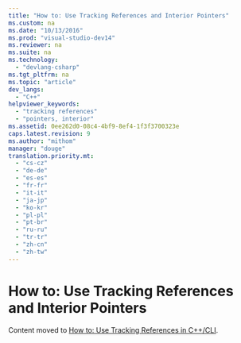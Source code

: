 ```yaml
---
title: "How to: Use Tracking References and Interior Pointers"
ms.custom: na
ms.date: "10/13/2016"
ms.prod: "visual-studio-dev14"
ms.reviewer: na
ms.suite: na
ms.technology: 
  - "devlang-csharp"
ms.tgt_pltfrm: na
ms.topic: "article"
dev_langs: 
  - "C++"
helpviewer_keywords: 
  - "tracking references"
  - "pointers, interior"
ms.assetid: 0ee262d0-08c4-4bf9-8ef4-1f3f3700323e
caps.latest.revision: 9
ms.author: "mithom"
manager: "douge"
translation.priority.mt: 
  - "cs-cz"
  - "de-de"
  - "es-es"
  - "fr-fr"
  - "it-it"
  - "ja-jp"
  - "ko-kr"
  - "pl-pl"
  - "pt-br"
  - "ru-ru"
  - "tr-tr"
  - "zh-cn"
  - "zh-tw"
---
```

# How to: Use Tracking References and Interior Pointers
Content moved to [How to: Use Tracking References in C++/CLI](../Topic/How%20to:%20Use%20Tracking%20References%20in%20C++-CLI.md).